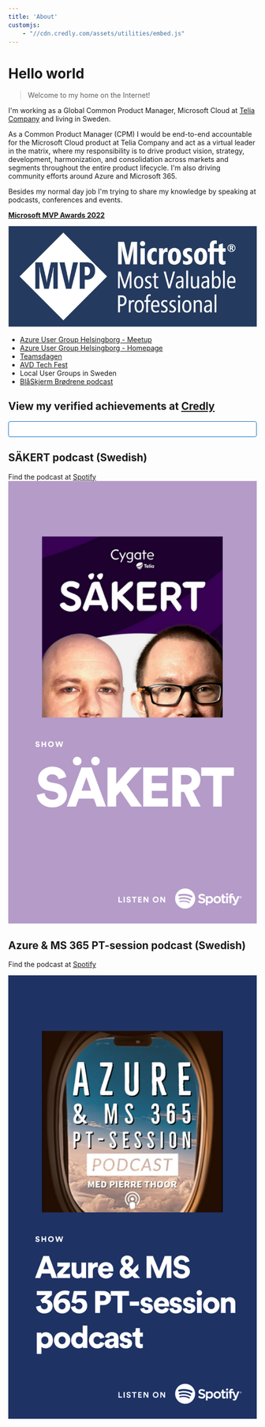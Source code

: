 ```yaml
---
title: 'About'
customjs:
    - "//cdn.credly.com/assets/utilities/embed.js"
---
```


# Hello world

> Welcome to my home on the Internet!

I'm working as a Global Common Product Manager, Microsoft Cloud at [Telia Company](https://www.teliacompany.com/en/) and living in Sweden. 

As a Common Product Manager (CPM) I would be end-to-end accountable for the Microsoft Cloud product at Telia Company and act as a virtual leader in the matrix, where my responsibility is to drive product vision, strategy, development, harmonization, and consolidation across markets and segments throughout the entire product lifecycle. I'm also driving community efforts around Azure and Microsoft 365.

Besides my normal day job I'm trying to share my knowledge by speaking at podcasts, conferences and events.

[**Microsoft MVP Awards 2022**](https://mvp.microsoft.com/en-us/PublicProfile/5004683?fullName=Pierre%20Thoor)

![](./MVP_Badge_h.jpg "Microsoft MVP")

* [Azure User Group Helsingborg - Meetup](https://www.meetup.com/azure-user-group-helsingborg/)
* [Azure User Group Helsingborg - Homepage](https://azureusergrouphbg.se/)
* [Teamsdagen](https://www.teamsdagen.se)
* [AVD Tech Fest](https://www.wvdtechfest.com)
* Local User Groups in Sweden
* [BlåSkjerm Brødrene podcast](https://podcasts.apple.com/us/podcast/bl%C3%A5skjerm-br%C3%B8drene/id1485474164)


## View my verified achievements at [Credly](https://www.credly.com/users/pierre-thoor/badges?sort=-state_updated_at&page=1)

<div style="padding: 15px; border: 1px solid transparent; border-color: transparent; margin-bottom: 20px; border-radius: 4px; color: #ffffff; background-color: #ffffff; border-color: #0e6cc1;">

<div data-iframe-width="200" data-iframe-height="270" data-share-badge-id="8b5712d1-b1a8-481f-8118-345e591e4150" data-share-badge-host="https://www.credly.com"></div>
<div data-iframe-width="200" data-iframe-height="270" data-share-badge-id="903a6e57-8c63-46b5-a721-33155619da23" data-share-badge-host="https://www.credly.com"></div>
<div data-iframe-width="200" data-iframe-height="270" data-share-badge-id="b127b43b-ea3e-4ca3-9f7f-00fa50fed9ad" data-share-badge-host="https://www.credly.com"></div>
<div data-iframe-width="200" data-iframe-height="270" data-share-badge-id="7e272844-51d8-470f-9571-668dd9c5c5bc" data-share-badge-host="https://www.credly.com"></div>
<div data-iframe-width="200" data-iframe-height="270" data-share-badge-id="7a65e1c2-edbc-4d85-bd0c-4763a7713b63" data-share-badge-host="https://www.credly.com"></div>
<div data-iframe-width="200" data-iframe-height="270" data-share-badge-id="28b47cc0-a5be-41c3-95a3-1237917fc633" data-share-badge-host="https://www.credly.com"></div>
<div data-iframe-width="200" data-iframe-height="270" data-share-badge-id="97ae9753-b447-47b1-9bb7-57efdda4a245" data-share-badge-host="https://www.credly.com"></div>
<div data-iframe-width="200" data-iframe-height="270" data-share-badge-id="9816a9d3-6c2e-41d5-926a-fbfa1c63e9c5" data-share-badge-host="https://www.credly.com"></div>
<div data-iframe-width="200" data-iframe-height="270" data-share-badge-id="44cd1f5a-9bc8-4c68-abdd-84176121606b" data-share-badge-host="https://www.credly.com"></div>
<div data-iframe-width="200" data-iframe-height="270" data-share-badge-id="21e56301-44f5-4d51-8020-21c6c94ae16d" data-share-badge-host="https://www.credly.com"></div>
<div data-iframe-width="200" data-iframe-height="270" data-share-badge-id="b6a33f35-efd5-4001-84fc-27f8aaba08ff" data-share-badge-host="https://www.credly.com"></div>
<div data-iframe-width="200" data-iframe-height="270" data-share-badge-id="ef3e30cb-5b02-469e-a576-6a8be4adeaf8" data-share-badge-host="https://www.credly.com"></div>
<div data-iframe-width="200" data-iframe-height="270" data-share-badge-id="9ec8cebf-ee38-4983-b2f2-b127aa08497e" data-share-badge-host="https://www.credly.com"></div>
<div data-iframe-width="200" data-iframe-height="270" data-share-badge-id="0c2ecbd8-1882-44e3-bcee-2ba305201b74" data-share-badge-host="https://www.credly.com"></div>
<div data-iframe-width="200" data-iframe-height="270" data-share-badge-id="36449a26-52f9-47ab-81ca-3631289e887a" data-share-badge-host="https://www.credly.com"></div>
<div data-iframe-width="200" data-iframe-height="270" data-share-badge-id="feba831d-0652-403d-a701-4b8e71c64bed" data-share-badge-host="https://www.credly.com"></div>
<div data-iframe-width="200" data-iframe-height="270" data-share-badge-id="058e3152-f900-4dd1-9f66-07b69e1b43e8" data-share-badge-host="https://www.credly.com"></div>
<div data-iframe-width="200" data-iframe-height="270" data-share-badge-id="deebc764-71ba-4fea-aa53-929e89bbd1b7" data-share-badge-host="https://www.credly.com"></div>
<div data-iframe-width="200" data-iframe-height="270" data-share-badge-id="c0f20963-9648-4792-ba45-068320ca89fc" data-share-badge-host="https://www.credly.com"></div>
<div data-iframe-width="200" data-iframe-height="270" data-share-badge-id="74bb82a5-37d6-498d-a23b-7721f6ed5bde" data-share-badge-host="https://www.credly.com"></div>
<div data-iframe-width="200" data-iframe-height="270" data-share-badge-id="f1d74ba6-ac2a-455e-a0d7-fb0952fd06a5" data-share-badge-host="https://www.credly.com"></div>
<div data-iframe-width="200" data-iframe-height="270" data-share-badge-id="920ff4a8-b79c-4cf6-8f94-2b63a5c528fc" data-share-badge-host="https://www.credly.com"></div>
<div data-iframe-width="200" data-iframe-height="270" data-share-badge-id="37684a39-5a70-443e-af76-08287f3117e4" data-share-badge-host="https://www.credly.com"></div>
<div data-iframe-width="200" data-iframe-height="270" data-share-badge-id="8e950427-7489-4266-a473-4864177f0ed0" data-share-badge-host="https://www.credly.com"></div>
<div data-iframe-width="200" data-iframe-height="270" data-share-badge-id="9e361b27-d6f4-4498-bf5f-88c9e559da2c" data-share-badge-host="https://www.credly.com"></div>
<div data-iframe-width="200" data-iframe-height="270" data-share-badge-id="d1a9a5ce-c826-4403-97df-7d91905c6588" data-share-badge-host="https://www.credly.com"></div>
<div data-iframe-width="200" data-iframe-height="270" data-share-badge-id="0c5aa817-a8eb-40f3-80d7-5fe8354e6b48" data-share-badge-host="https://www.credly.com"></div>
<div data-iframe-width="200" data-iframe-height="270" data-share-badge-id="3e6ee364-20ce-48d1-80ee-b64930dbaef6" data-share-badge-host="https://www.credly.com"></div>
<script type="text/javascript" async src="//cdn.credly.com/assets/utilities/embed.js"></script>
</div>

## SÄKERT podcast (Swedish)
Find the podcast at [Spotify](https://open.spotify.com/show/7yfzP66XlZPwOS4FGbhM9T?si=2e4b75616b13490a)
[![SÄKERT](./Sakert_Promo.png "SÄKERT")](https://open.spotify.com/show/7yfzP66XlZPwOS4FGbhM9T?si=2e4b75616b13490a)

## Azure & MS 365 PT-session podcast (Swedish)
Find the podcast at [Spotify](https://open.spotify.com/show/5E3fARGuhtcC3RYbarXalT)

[![Azure & MS 365 PT-session podcast](./Azure_MS365_podcast.png "Azure & MS 365 PT-session podcast")](https://open.spotify.com/show/5E3fARGuhtcC3RYbarXalT)
